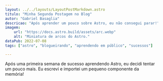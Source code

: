 ```yaml
---
layout: ../../layouts/LayoutPostMarkdown.astro
titulo: "Minha Segunda Postagem no Blog"
autor: "Gabriel Basaglia"
descricao: "Após aprender um pouco sobre Astro, eu não consegui parar!"
imagem:
    url: "https://docs.astro.build/assets/arc.webp"
    alt: "Miniatura de arcos do Astro."
dataPub: 2022-07-08
tags: ["astro", "blogueirando", "aprendendo em público", "sucessos"]

---
```


Após uma primeira semana de sucesso aprendendo Astro, eu decidi tentar um pouco mais. Eu escrevi e importei um pequeno componente da memória!

